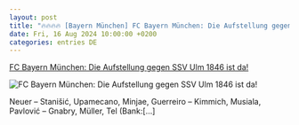 ```yaml
---
layout: post
title: "🔥🔥🔥🔥 [Bayern München] FC Bayern München: Die Aufstellung gegen SSV Ulm 1846 ist da!"
date: Fri, 16 Aug 2024 10:00:00 +0200
categories: entries DE
---
```

[FC Bayern München: Die Aufstellung gegen SSV Ulm 1846 ist da!](https://www.ligainsider.de/fc-bayern-muenchen/1/fc-bayern-muenchen-die-aufstellung-gegen-ssv-ulm-1846-ist-da-361804/)

![FC Bayern München: Die Aufstellung gegen SSV Ulm 1846 ist da!](https://cdn.ligainsider.de/images/article/team/big/fc-bayern-muenchen-wappen.jpg)

Neuer – Stanišić, Upamecano, Minjae, Guerreiro – Kimmich, Musiala, Pavlović – Gnabry, Müller, Tel (Bank:[…]


